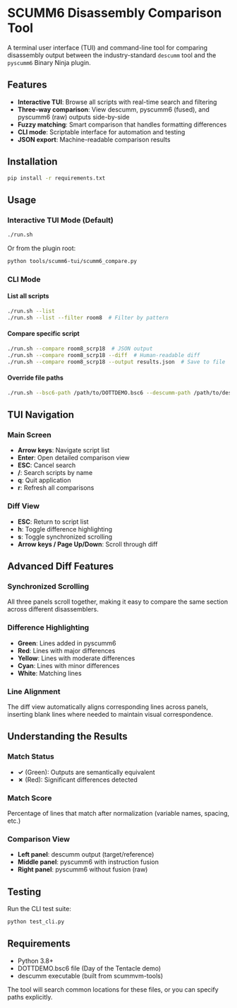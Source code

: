 # SCUMM6 Disassembly Comparison Tool

A terminal user interface (TUI) and command-line tool for comparing disassembly output between the industry-standard `descumm` tool and the `pyscumm6` Binary Ninja plugin.

## Features

- **Interactive TUI**: Browse all scripts with real-time search and filtering
- **Three-way comparison**: View descumm, pyscumm6 (fused), and pyscumm6 (raw) outputs side-by-side
- **Fuzzy matching**: Smart comparison that handles formatting differences
- **CLI mode**: Scriptable interface for automation and testing
- **JSON export**: Machine-readable comparison results

## Installation

```bash
pip install -r requirements.txt
```

## Usage

### Interactive TUI Mode (Default)

```bash
./run.sh
```

Or from the plugin root:
```bash
python tools/scumm6-tui/scumm6_compare.py
```

### CLI Mode

#### List all scripts
```bash
./run.sh --list
./run.sh --list --filter room8  # Filter by pattern
```

#### Compare specific script
```bash
./run.sh --compare room8_scrp18  # JSON output
./run.sh --compare room8_scrp18 --diff  # Human-readable diff
./run.sh --compare room8_scrp18 --output results.json  # Save to file
```

#### Override file paths
```bash
./run.sh --bsc6-path /path/to/DOTTDEMO.bsc6 --descumm-path /path/to/descumm
```

## TUI Navigation

### Main Screen
- **Arrow keys**: Navigate script list
- **Enter**: Open detailed comparison view
- **ESC**: Cancel search
- **/**: Search scripts by name
- **q**: Quit application
- **r**: Refresh all comparisons

### Diff View
- **ESC**: Return to script list
- **h**: Toggle difference highlighting
- **s**: Toggle synchronized scrolling
- **Arrow keys / Page Up/Down**: Scroll through diff

## Advanced Diff Features

### Synchronized Scrolling
All three panels scroll together, making it easy to compare the same section across different disassemblers.

### Difference Highlighting
- **Green**: Lines added in pyscumm6
- **Red**: Lines with major differences
- **Yellow**: Lines with moderate differences
- **Cyan**: Lines with minor differences
- **White**: Matching lines

### Line Alignment
The diff view automatically aligns corresponding lines across panels, inserting blank lines where needed to maintain visual correspondence.

## Understanding the Results

### Match Status
- **✓** (Green): Outputs are semantically equivalent
- **✗** (Red): Significant differences detected

### Match Score
Percentage of lines that match after normalization (variable names, spacing, etc.)

### Comparison View
- **Left panel**: descumm output (target/reference)
- **Middle panel**: pyscumm6 with instruction fusion
- **Right panel**: pyscumm6 without fusion (raw)

## Testing

Run the CLI test suite:
```bash
python test_cli.py
```

## Requirements

- Python 3.8+
- DOTTDEMO.bsc6 file (Day of the Tentacle demo)
- descumm executable (built from scummvm-tools)

The tool will search common locations for these files, or you can specify paths explicitly.